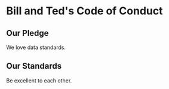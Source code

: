 # Bill and Ted's Code of Conduct

## Our Pledge

We love data standards.

## Our Standards

Be excellent to each other.
